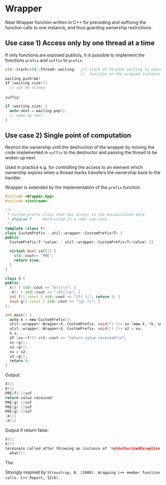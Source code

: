
# Wrapper
Neat Wrapper function written in C++ for preceding and suffixing the function 
calls to one instance, and thus guarding ownership restrictions.

## Use case 1) Access only by one thread at a time
If only functions are exposed publicly, it is possible to implement the
functions `prefix` and `suffix` to 
`prefix`: 
```c++
std::stack<std::thread> waiting;  //< stack of threads waiting to execute a
                                  //  funciton on the wrapped instance
waiting.push(me)
if (waiting.size())
  // set me asleep
```
  
`suffix`: 
```c++
if (waiting.size) {
  auto next = waiting.pop();
  // wake up next.
}
```




## Use case 2) Single point of computation
Restrict the ownership until the destruction of the wrapper by moving the code
implemented in `suffix` to the destructor and passing the thread to be woken up
next.

Used in practice e.g. for controlling the access to an element which ownership
expires when a thread marks transfers the ownership back to the handler.

Wrapper is extended by the implementation of the `prefix` function.


```c++
#include <Wrapper.hpp>
#include <iostream>

/**
 * Custom prefix class that has access to the encapsulated data.
 * @tparam T     Hard-wired in a real use-case.
 */
template <class T>
class CustomPrefix : util::wrapper::CustomPrefix<T> {
public:
  CustomPrefix(T *value) : util::wrapper::CustomPrefix<T>(value) {}

  virtual bool call() {
    std::cout<< "PRE";
    return true;
  }
}

class X {
public:
  X() { std::cout << "X()|\n"; }
  ~X() { std::cout << "~X()|\n"; }
  int f() const { std::cout << "|f( )|"; return 1; }
  void g() const { std::cout << "|g( )|"; }
};

int main() {
  auto k = new CustomPrefix();
  util::wrapper::Wrapper<X, CustomPrefix, void(*) ()> xx (new X, *k, suffix);
  util::wrapper::Wrapper<X, CustomPrefix, void(*) ()> x2 = xx;
  X x;
  if (xx->f()) std::cout << "return value received!\n";
  xx->g();
  x2->g();
  xx = x2;
  x2->g();
  return 0;
}

```

Output:

```c++
X()|
X()|
PRE|f( )|suf
return value received!
PRE|g( )|suf
PRE|g( )|suf
PRE|g( )|suf
~X()|
~X()|
```

Output if return false:
```c++
X()|
X()|
terminate called after throwing an instance of 'NotAuthorizedException'
  what():  
```

The 


Strongly inspired by 
`Stroustrup, B. (2000). Wrapping c++ member function calls. C++ Report,
12(6).`.
